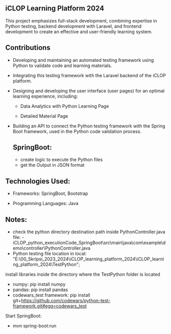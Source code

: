 

## iCLOP Learning Platform 2024

This project emphasizes full-stack development, combining expertise in Python testing, backend development with Laravel, and frontend development to create an effective and user-friendly learning system.

## Contributions
- Developing and maintaining an automated testing framework using Python to validate code and learning materials.

- Integrating this testing framework with the Laravel backend of the iCLOP platform.

- Designing and developing the user interface (user pages) for an optimal learning experience, including:

    - Data Analytics with Python Learning Page

    - Detailed Material Page

- Building an API to connect the Python testing framework with the Spring Boot framework, used in the Python code validation process.
  
  ## SpringBoot: 
    - create logic to execute the Python files
    - get the Output in JSON format

## Technologies Used:
- Frameworks: SpringBoot, Bootstrap

- Programming Languages: Java


## Notes:
- check the python directory destination path inside PythonController.java file:
      - iCLOP_python_executionCode_SpringBoot\src\main\java\com\example\demo\controller\PythonController.java
- Python testing file location in local: "E:\\00_Skripsi_2023_2024\\iCLOP_learning_platform_2024\\iCLOP_learning_platform_2024\\TestPython"; 
      

install libraries inside the directory where the TestPython folder is located
- numpy: pip install numpy
- pandas: pip install pandas
- codewars_test framework: pip install git+https://github.com/codewars/python-test-framework.git#egg=codewars_test              

Start SpringBoot: 
- mvn spring-boot:run
